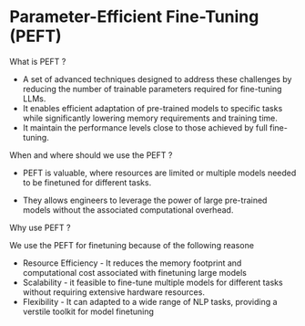 # Parameter-Efficient Fine-Tuning (PEFT)

What is PEFT ?

- A set of advanced techniques designed to address these challenges by reducing the number of trainable parameters required for fine-tuning LLMs.
- It enables efficient adaptation of pre-trained models to specific tasks while significantly lowering memory requirements and training time.
- It maintain the performance levels close to those achieved by full fine-tuning.

When and where should we use the PEFT ?

- PEFT  is valuable, where resources are limited or multiple models needed to be finetuned for different tasks.

- They allows engineers to leverage the power of large pre-trained models without the associated computational overhead.

Why use PEFT ?

We use the PEFT for finetuning because of the following reasone

- Resource Efficiency - It reduces the memory footprint and computational cost associated with finetuning large models
- Scalability - it feasible to fine-tune multiple models for different tasks without requiring extensive hardware resources.
- Flexibility - It can adapted to a wide range of NLP tasks, providing a verstile toolkit for model finetuning
